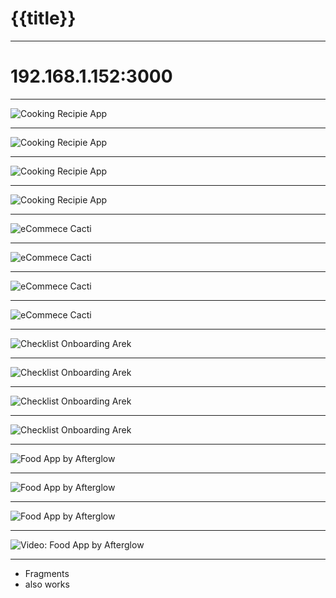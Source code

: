 # {{title}}

---

# 192.168.1.152:3000

---

![Cooking Recipie App](img/Screens/1_CookingRecipeApp_PhamHuy.png)

----

![Cooking Recipie App](img/Screens/2_CookingRecipeApp_PhamHuy.png)

----

![Cooking Recipie App](img/Screens/3_CookingRecipeApp_PhamHuy.png)

----

![Cooking Recipie App](img/Screens/CookingRecipeApp_byPhamHuy.png)

---

![eCommece Cacti](img/Screens/1_ecommercecactus-shanyui.png)

----

![eCommece Cacti](img/Screens/2_ecommercecactus-shanyui.png)

----

![eCommece Cacti](img/Screens/3_ecommercecactus-shanyui.png)

----

![eCommece Cacti](img/Screens/CactusStore_Shany.png)

---

![Checklist Onboarding Arek](img/Screens/1_ChecklistAppOnboarding_Arek-K.png)

----

![Checklist Onboarding Arek](img/Screens/2_ChecklistAppOnboarding_Arek-K.png)

----

![Checklist Onboarding Arek](img/Screens/3_ChecklistAppOnboarding_Arek-K.png)

----

![Checklist Onboarding Arek](img/Screens/ChecklistAppOnboarding_Arek-K.png)

---

![Food App by Afterglow](img/screens/food-app_1.png)

----

![Food App by Afterglow](img/screens/food-app_2.png)

----

![Food App by Afterglow](img/screens/food-app_3.png)

----

![Video: Food App by Afterglow](img/screens/FoodAppRecipe_Afterglow.gif)
<!-- .element: class="w-100" -->

---

- Fragments
  <!-- .element: class="fragment" -->
- also works
  <!-- .element: class="fragment" -->
